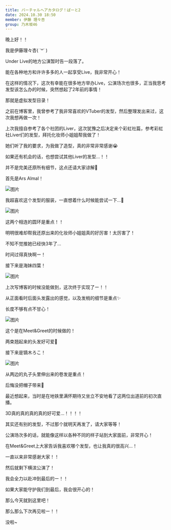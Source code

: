 ```yaml
---
title: バーチャルヘアカタログ！ぱーと2
date: 2024.10.30 18:50
member: 伊藤 理々杏
group: 乃木坂46
---
```



晚上好！！


我是伊藤理々杏( ˙꒳˙ )


Under Live的地方公演暂时告一段落了。


能在各种地方和许许多多的人一起享受Live，我非常开心！


在这样的情况下，这次有幸能在很多地方举办Live，公演场次也很多，正当我思考发型该怎么办的时候，突然想起了2年前的事情！


那就是虚拟发型目录！


之前在博客里，我曾参考了我非常喜欢的VTuber的发型，然后整理发出来过，这次我想再做一次！


上次我擅自参考了各个社团的Liver，这次犹豫之后决定来个彩虹社篇，参考彩虹社Liver们的发型，拜托化妆师小姐姐帮我做了！


她们听了我的要求，为我做了造型，真的非常非常感谢😭


如果还有机会的话，也想尝试其他Liver的发型…！！


并不是完美还原所有细节，这点还请大家谅解🙇




首先是Ars Almal！

![图片](https://www.nogizaka46.com/files/46/diary/n46/MEMBER/moblog/202410/mob5nQi4O.png)

我超喜欢这个发型的服装，一直想着什么时候能尝试一下…‪🫶


![图片](https://www.nogizaka46.com/files/46/diary/n46/MEMBER/moblog/202410/mobJlDRgm.png)

这两个相连的圆环是重点！！


明明很难却帮我还原出来的化妆师小姐姐真的好厉害！太厉害了！


不知不觉推她已经快3年了…

时间过得真快啊ー！



接下来是海妹四葉！

![图片](https://www.nogizaka46.com/files/46/diary/n46/MEMBER/moblog/202410/mobl7sXLt.png)

上次写博客的时候没能做到，这次终于实现了ー！！


从正面看时后面头发露出的感觉，以及发梢的细节是重点✨️

长度不够有点不甘心！


![图片](https://www.nogizaka46.com/files/46/diary/n46/MEMBER/moblog/202410/mobbtr7eC.jpg)


这个是在Meet&Greet的时候做的！

两束翘起来的头发好可爱‎🤍





接下来是镝木ろこ！

![图片](https://www.nogizaka46.com/files/46/diary/n46/MEMBER/moblog/202410/mobjcsF6D.png)


从两边的丸子头里伸出来的卷发是重点！


后悔没把帽子带来🥲



最近想起来，当时是在地铁里满怀期待又坐立不安地看了这两位出道前的初次直播。


3D真的真的真的真的好可爱…！！！！




其实还有别的发型，不过那个就明天再发了，请大家等等！


公演场次多的话，就能像这样以各种不同的样子站到大家面前，非常开心！


在Meet&Greet上大家告诉我喜欢哪个发型，也让我真的很高兴…！


一直以来非常感谢大家！！



然后就剩下横滨公演了！

我会全力以赴冲到最后的ー！！

如果大家能守护我们到最后，我会很开心的！



那么今天就到这里吧！


那么那么下次再见啦ー！！
















没啦~

